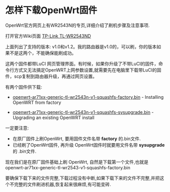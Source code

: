 # 怎样下载OpenWrt固件

OpenWrt官方网页上有WR2543N的专页,详细介绍了刷机步骤及注意事项.

打开官方Wiki页面 [TP-Link TL-WR2543ND](http://wiki.openwrt.org/toh/tp-link/tl-wr2543nd) 

上面列出了支持的版本: v1.0和v1.2。我的路由器是v1.0的，可以刷，你的版本如果不是这两个，不能确保能刷成功。

这两个固件都带LuCI 网页管理界面。有时候，如果你升级了不带LuCI的固件，命令行方式又无法搞定OpenWRT上网参数设置,就需要先在电脑里下载带LuCI的固件，scp复制到路由器升级，再通过网页设置。

有两个固件供下载:
* [openwrt-ar71xx-generic-tl-wr2543n-v1-squashfs-factory.bin](http://downloads.openwrt.org/attitude_adjustment/12.09/ar71xx/generic/openwrt-ar71xx-generic-tl-wr2543-v1-squashfs-factory.bin) - Installing OpenWRT from factory

* [openwrt-ar71xx-generic-tl-wr2543n-v1-squashfs-sysupgrade.bin](http://downloads.openwrt.org/attitude_adjustment/12.09/ar71xx/generic/openwrt-ar71xx-generic-tl-wr2543-v1-squashfs-sysupgrade.bin) - Upgrading an existing OpenWRT install

一定要注意:
* 在原厂固件上刷OpenWrt, 要用固件文件名带 **factory** 的.bin文件. 
* 已经刷了OpenWrt固件, 再升级 OpenWrt固件时就要用文件名带 **sysupgrade** 的 .bin文件.

现在我们是在原厂固件基础上刷 OpenWrt, 自然是下载第一个文件,也就是 openwrt-ar71xx-generic-tl-wr2543-v1-squashfs-factory.bin

要确保下载下来的文件完整,下载过程没有中断,如果下载下来的文件不完整,并把这个不完整的文件刷进机器,恢复起来很麻烦,有可能变砖.
